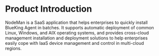 # Product Introduction

NodeMan is a SaaS application that helps enterprises to quickly install BlueKing Agent in batches. It supports automatic deployment of common Linux, Windows, and AIX operating systems, and provides cross-cloud management installation and deployment solutions to help enterprises easily cope with IaaS device management and control in multi-cloud regions.
